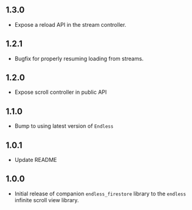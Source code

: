 ## 1.3.0

* Expose a reload API in the stream controller.

## 1.2.1

* Bugfix for properly resuming loading from streams.

## 1.2.0

* Expose scroll controller in public API

## 1.1.0

* Bump to using latest version of `Endless`

## 1.0.1

* Update README

## 1.0.0

* Initial release of companion `endless_firestore` library to the `endless` infinite scroll view library.
